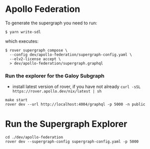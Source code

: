 # Apollo Federation

To generate the supergraph you need to run:
```
$ yarn write-sdl
```

which executes:
```
$ rover supergraph compose \
  --config dev/apollo-federation/supergraph-config.yaml \
  --elv2-license accept \
  > dev/apollo-federation/supergraph.graphql
```

### Run the explorer for the Galoy Subgraph

- install latest version of rover, if you have not already
`curl -sSL https://rover.apollo.dev/nix/latest | sh`
```
make start
rover dev --url http://localhost:4004/graphql -p 5000 -n public
```

# Run the Supergraph Explorer
```
cd ./dev/apollo-federation
rover dev --supergraph-config supergraph-config.yaml -p 5000
```

